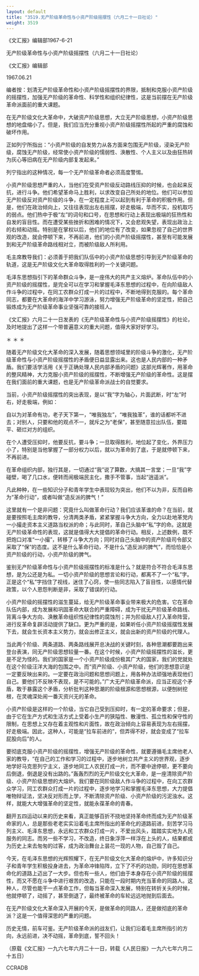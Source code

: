 ```yaml
---
layout: default
title: "3519.无产阶级革命性与小资产阶级摇摆性（六月二十一日社论）"
weight: 3519
---
```


《文汇报》编辑部1967-6-21

无产阶级革命性与小资产阶级摇摆性（六月二十一日社论）

《文汇报》编辑部

1967.06.21

编者按：划清无产阶级革命性和小资产阶级摇摆性的界限，抵制和克服小资产阶级的摇摆性，加强无产阶级的革命性、科学性和组织纪律性，这是当前摆在无产阶级革命派面前的重大课题。

在无产阶级文化大革命中，大破资产阶级思想，大立无产阶级思想，小资产阶级思想的地盘缩小了。但是，我们应当充分重视小资产阶级摇摆性所起的严重的腐蚀和破坏作用。

正如列宁所指出：“小资产阶级的自发势力从各方面来包围无产阶级，浸染无产阶级，腐蚀无产阶级，经常使小资产阶级的懦弱性、涣散性、个人主义以及由狂热转为灰心等旧病在无产阶级内部复发起来。”

列宁指出的这种情况，每一个无产阶级革命者必须高度警惕。

小资产阶级思想严重的人，当他们在受资产阶级反动路线压抑的时候，也会起来反抗，进行斗争。他们希望革命马上胜利，以求改变自己所处的地位。他们可以参加无产阶级反对资产阶级的斗争，在一定程度上可以起到有利于革命的积极作用。但是，他们在政治倾向上，又往往表现出左右摇摆，好走极端，华而不实，投机取巧的弱点。他们热中于极“左”的词句和口号，在思想和行动上表现出极端的狂热性和自发的盲目性。而在遭受某些挫折和困难的情况下，又会悲观失望，表现出政治上的右倾和动摇。特别是在掌权以后，他们的地位有了改变，如果忽视了自己的世界观的改造，就会停顿下来，不再前进，他们的小资产阶级摇摆性，甚至有可能发展到和无产阶级革命路线相对立，而被阶级敌人所利用。

毛主席教导我们：必须善于把我们队伍中的小资产阶级思想引导到无产阶级革命的轨道，这是无产阶级文化大革命取得胜利的一个关键问题。

毛泽东思想指引下的革命群众斗争，是一座伟大的共产主义熔炉。革命队伍中的小资产阶级的摇摆性，是完全可以在学习和掌握毛泽东思想的过程中，在向阶级敌人作斗争的过程中，在同工农群众打成一片的过程中，不断地得到克服的。每个革命同志，都要在大革命的海洋中学习游泳，努力增强无产阶级革命的坚定性，把自己锻炼成为无产阶级革命事业坚强可靠的接班人。

《文汇报》六月二十一日发表的《无产阶级革命性与小资产阶级摇摆性》的社论，及时地提出了这样一个带普遍意义的重大问题，值得大家好好学习。

＊                            ＊                          ＊

随着无产阶级文化大革命的深入发展，随着思想领域里的阶级斗争的激化，无产阶级革命性与小资产阶级摇摆性的矛盾便日益显露出来。这也是人民内部的一种矛盾。我们要活学活用《关于正确处理人民内部矛盾的问题》这部光辉著作，用革命的整风精神，大力克服小资产阶级的摇摆性，不断增强无产阶级的革命性。这是摆在我们面前的重大课题，也是无产阶级革命派战士的自觉要求。

当前，小资产阶级摇摆性的突出表现，是以“我”字为轴心，片面武断，时“左”时右，好走极端，例如：

自以为对革命有功，老子天下第一，“唯我独左”，“唯我独革”，谁的话都听不进去；对别人，只要和他的观点不一，就斥之为“老保”，甚至随意拉出队伍，要踏平、砸烂对方的组织。

在个人遭受压抑时，他要反抗，要斗争；一旦取得胜利，地位起了变化，外界压力小了，特别是当他掌握了一部分权力以后，就以为革命到了底，于是就停顿下来，不再前进。

在革命组织内部，独行其是，一切通过“我”说了算数，大搞其一言堂；一旦“我”字碰壁，喝了几口水，便转而闹极端民主化，撒手不管事，当起“逍遥派”。

凡此种种，在一些知识分子和青年学生中表现较为突出，他们不以为非，反而自称为“革命行动”，或者叫做“造反派的脾气！”

这里就有一个是非问题：究竟什么叫做革命行动？我们应该革谁的命？在当前，就是要按照毛主席的教导，分清两类矛盾，紧紧掌握斗争大方向，全力以赴地革党内一小撮走资本主义道路当权派的命；与此同时，革自己头脑中“私”字的命。这就是无产阶级革命性的表现，这就是值得大大提倡的革命行动。相反，上述数例，既不把炮口对准“一小撮”，转移了斗争大方向；同时对自己头脑中的资产阶级司令部又采取了“保”的态度。这不是什么革命行动，不是什么“造反派的脾气”，而恰恰是小资产阶级的行动，小资产阶级的脾气。

鉴别无产阶级革命性与小资产阶级摇摆性的标准是什么？就是符合不符合毛泽东思想，是为公还是为私。一切小资产阶级的思想言论和行动，都离不了一个“私”字。正是这个“私”字挡住了视线，迷住了心窍，使一些同志陷入了盲目性，以感情代替政策，以个人恩怨判断是非，采取了错误的行动。

小资产阶级的摇摆性的滋生蔓延，给无产阶级革命事业带来极大的危害。它在革命队伍内部，成为发展和巩固革命大联合的严重障碍，成为干扰无产阶级革命路线、背离斗争大方向、涣散革命组织性纪律性的腐蚀剂；并为阶级敌人打入革命阵营，进行反革命复辟活动提供了缺口。更为严重的是，如果听任小资产阶级摇摆性发展下去，就会生长资本主义势力，就会出修正主义，就会出新的资产阶级的代理人。

当此两个阶级、两条道路、两条路线展开总决战的关键时刻，各种思潮都要跑出来登台表演，同无产阶级思想较量一番。在这个时候，小资产阶级摇摆性的滋长，更是不足为怪的。我们的国家是一个小资产阶级成份极其广大的国家，我们的党就处在这个阶级汪洋大海的包围之中。而“资产阶级、小资产阶级，他们的思想意识是一定要反映出来的。一定要在政治问题和思想问题上，用各种办法顽强地表现他们自己。要他们不反映不表现，是不可能的。”广大无产阶级革命派，应当正视这个矛盾，敢于暴露这个矛盾，分析批判这种思潮的阶级根源和思想根源，以便刨树挖根，在灵魂深处闹一番灭资兴无的革命。

小资产阶级是这样的一个阶级，当它自己受到压抑时，有一定的革命要求；但是，由于它在生产方式和生活方式上受着小生产的狭隘性、散漫性、孤立性和保守性的限制，在思想上又存在着主观性和片面性，故在政治倾向上容易表现为左右摇摆，好走极端。因此，这种人，可能是“拉车前进的”，但弄得不好，就会变成了“拉车屁股向后”的人。

要彻底克服小资产阶级的摇摆性，增强无产阶级的革命性，就要遵循毛主席他老人家的教导，“在自己的工作和学习的过程中，逐步地树立共产主义的世界观，逐步地学好马克思列宁主义，逐步地同工人农民打成一片，而不要中途停顿，更不要向后倒退，倒退是没有出路的。”轰轰烈烈的无产阶级文化大革命，是一座清除资产阶级、小资产阶级思想的大熔炉。我们要在同阶级敌人作斗争的过程中，在向工农群众学习，同工农群众打成一片的过程中，逐步地学习和掌握毛泽东思想，大力提倡唯物辩证法，坚决反对形而上学，不断清除资产阶级、小资产阶级的污泥浊水。这样，就能大大增强革命的坚定性，就能永葆革命的青春。

翻开五四运动以来的历史来看，真正能够百折不挠地坚持革命终而成为无产阶级革命家的人，总是那些老老实实沿着毛主席所指出的革命化的道路前进，刻苦学习马列主义、毛泽东思想，永远和工农群众打成一片，不爱出风头，踏踏实实地为人民服务的同志。而另一些不学习，不改造，终日象浮萍一样浮在上头的人，结果都成为历史上来去匆匆的过客，成为政治舞台上昙花一现的人物，自己毁了自己。

今天，在毛泽东思想的光辉照耀下，在无产阶级文化大革命的熔炉中，许多知识分子和青年学生积极投身进去，为革命冲锋陷阵，立下了不朽的功勋，同时在思想革命化的道路上迈出了一大步。但也有一些人，他们由于本身存在小资产阶级的摇摆性，而又不愿在斗争中进行艰苦的改造，只能在一段时期内充当革命的同路人。这种人，尽管也能干一点革命工作，但每当革命深入发展，特别在转折关头的时候，他就停顿了，动摇了，甚至倒退了，最终被革命的车轮远远地抛到后面去。

在无产阶级文化大革命深入开展的今天，是做革命的同路人，还是做彻底的革命派？这是一个值得深思的严重的问题。

历史无情，前车可鉴。无产阶级革命派的战友们，让我们沿着毛主席所指引的方向，永远前进，决不动摇，革命到底，誓不回头！

（原载《文汇报》一九六七年六月二十一日，转载《人民日报》一九六七年六月二十五日）

CCRADB

